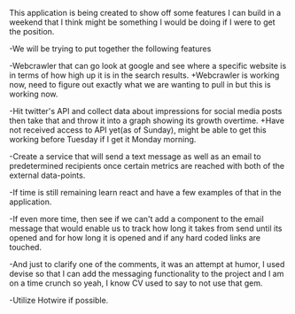 This application is being created to show off some features I can build in a weekend that I think might be something I would be doing if I were to get the position.  

-We will be trying to put together the following features

-Webcrawler that can go look at google and see where a specific website is
in terms of how high up it is in the search results.
+Webcrawler is working now, need to figure out exactly what we are wanting to pull in but this is working now.

-Hit twitter's API and collect data about impressions for social media posts
then take that and throw it into a graph showing its growth overtime.
+Have not received access to API yet(as of Sunday), might be able to get this working before Tuesday if I get it Monday morning.

-Create a service that will send a text message as well as an email to predetermined recipients once certain metrics are reached with both of the external data-points.

-If time is still remaining learn react and have a few examples of that in
the application.

-If even more time, then see if we can't add a component to the email message
that would enable us to track how long it takes from send until its opened and for how long it is opened and if any hard coded links are touched.

-And just to clarify one of the comments, it was an attempt at humor, I used devise so that I can add the messaging functionality to the project and
I am on a time crunch so yeah, I know CV used to say to not use that gem.

-Utilize Hotwire if possible.
